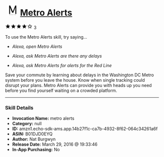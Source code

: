 # &nbsp;<img src="skill_icon" alt="Metro Alerts icon" width="36"> [Metro Alerts](http://alexa.amazon.com/#skills/amzn1.echo-sdk-ams.app.14b27f1c-ca7b-4932-8f62-064c34261a6f)
![4 stars](../../images/ic_star_black_18dp_1x.png)![4 stars](../../images/ic_star_black_18dp_1x.png)![4 stars](../../images/ic_star_black_18dp_1x.png)![4 stars](../../images/ic_star_black_18dp_1x.png)![4 stars](../../images/ic_star_border_black_18dp_1x.png) 3

To use the Metro Alerts skill, try saying...

* *Alexa, open Metro Alerts*

* *Alexa, ask Metro Alerts are there any delays*

* *Alexa, ask Metro Alerts for alerts for the Red Line*

Save your commute by learning about delays in the Washington DC Metro system before you leave the house.  Know when single tracking could disrupt your plans.  Metro Alerts can provide you with heads up you need before you find yourself waiting on a crowded platform.

***

### Skill Details

* **Invocation Name:** metro alerts
* **Category:** null
* **ID:** amzn1.echo-sdk-ams.app.14b27f1c-ca7b-4932-8f62-064c34261a6f
* **ASIN:** B01DJD0EYQ
* **Author:** Nat Burgwyn
* **Release Date:** March 29, 2016 @ 19:33:46
* **In-App Purchasing:** No
